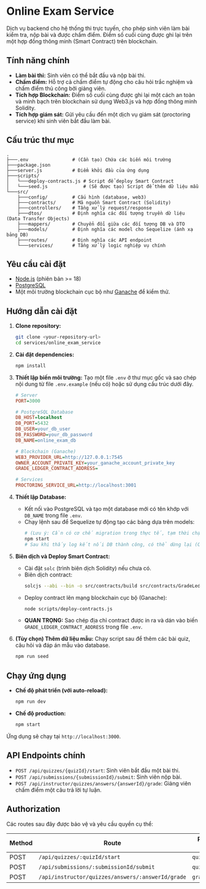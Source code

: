 # Online Exam Service

Dịch vụ backend cho hệ thống thi trực tuyến, cho phép sinh viên làm bài kiểm tra, nộp bài và được chấm điểm. Điểm số cuối cùng được ghi lại trên một hợp đồng thông minh (Smart Contract) trên blockchain.

## Tính năng chính

-   **Làm bài thi:** Sinh viên có thể bắt đầu và nộp bài thi.
-   **Chấm điểm:** Hỗ trợ cả chấm điểm tự động cho câu hỏi trắc nghiệm và chấm điểm thủ công bởi giảng viên.
-   **Tích hợp Blockchain:** Điểm số cuối cùng được ghi lại một cách an toàn và minh bạch trên blockchain sử dụng Web3.js và hợp đồng thông minh Solidity.
-   **Tích hợp giám sát:** Gửi yêu cầu đến một dịch vụ giám sát (proctoring service) khi sinh viên bắt đầu làm bài.

## Cấu trúc thư mục

```
.
├───.env                # (Cần tạo) Chứa các biến môi trường
├───package.json
├───server.js           # Điểm khởi đầu của ứng dụng
├───scripts/
│   └───deploy-contracts.js # Script để deploy Smart Contract
│   └───seed.js             # (Sẽ được tạo) Script để thêm dữ liệu mẫu
└───src/
    ├───config/         # Cấu hình (database, web3)
    ├───contracts/      # Mã nguồn Smart Contract (Solidity)
    ├───controllers/    # Tầng xử lý request/response
    ├───dtos/           # Định nghĩa các đối tượng truyền dữ liệu (Data Transfer Objects)
    ├───mappers/        # Chuyển đổi giữa các đối tượng DB và DTO
    ├───models/         # Định nghĩa các model cho Sequelize (ánh xạ bảng DB)
    ├───routes/         # Định nghĩa các API endpoint
    └───services/       # Tầng xử lý logic nghiệp vụ chính
```

## Yêu cầu cài đặt

-   [Node.js](https://nodejs.org/) (phiên bản >= 18)
-   [PostgreSQL](https://www.postgresql.org/download/)
-   Một môi trường blockchain cục bộ như [Ganache](https://trufflesuite.com/ganache/) để kiểm thử.

## Hướng dẫn cài đặt

1.  **Clone repository:**
    ```bash
    git clone <your-repository-url>
    cd services/online_exam_service
    ```

2.  **Cài đặt dependencies:**
    ```bash
    npm install
    ```

3.  **Thiết lập biến môi trường:**
    Tạo một file `.env` ở thư mục gốc và sao chép nội dung từ file `.env.example` (nếu có) hoặc sử dụng cấu trúc dưới đây.

    ```ini
    # Server
    PORT=3000

    # PostgreSQL Database
    DB_HOST=localhost
    DB_PORT=5432
    DB_USER=your_db_user
    DB_PASSWORD=your_db_password
    DB_NAME=online_exam_db

    # Blockchain (Ganache)
    WEB3_PROVIDER_URL=http://127.0.0.1:7545
    OWNER_ACCOUNT_PRIVATE_KEY=your_ganache_account_private_key
    GRADE_LEDGER_CONTRACT_ADDRESS=

    # Services
    PROCTORING_SERVICE_URL=http://localhost:3001
    ```

4.  **Thiết lập Database:**
    -   Kết nối vào PostgreSQL và tạo một database mới có tên khớp với `DB_NAME` trong file `.env`.
    -   Chạy lệnh sau để Sequelize tự động tạo các bảng dựa trên models:
        ```bash
        # (Lưu ý: Cần có cơ chế migration trong thực tế, tạm thời chạy app để tạo bảng)
        npm start 
        # Sau khi thấy log kết nối DB thành công, có thể dừng lại (Ctrl+C)
        ```

5.  **Biên dịch và Deploy Smart Contract:**
    -   Cài đặt `solc` (trình biên dịch Solidity) nếu chưa có.
    -   Biên dịch contract:
        ```bash
        solcjs --abi --bin -o src/contracts/build src/contracts/GradeLedger.sol
        ```
    -   Deploy contract lên mạng blockchain cục bộ (Ganache):
        ```bash
        node scripts/deploy-contracts.js
        ```
    -   **QUAN TRỌNG:** Sao chép địa chỉ contract được in ra và dán vào biến `GRADE_LEDGER_CONTRACT_ADDRESS` trong file `.env`.

6.  **(Tùy chọn) Thêm dữ liệu mẫu:**
    Chạy script sau để thêm các bài quiz, câu hỏi và đáp án mẫu vào database.
    ```bash
    npm run seed
    ```

## Chạy ứng dụng

-   **Chế độ phát triển (với auto-reload):**
    ```bash
    npm run dev
    ```

-   **Chế độ production:**
    ```bash
    npm start
    ```

Ứng dụng sẽ chạy tại `http://localhost:3000`.

## API Endpoints chính

-   `POST /api/quizzes/{quizId}/start`: Sinh viên bắt đầu một bài thi.
-   `POST /api/submissions/{submissionId}/submit`: Sinh viên nộp bài.
-   `POST /api/instructor/quizzes/answers/{answerId}/grade`: Giảng viên chấm điểm một câu trả lời tự luận.

## Authorization

Các routes sau đây được bảo vệ và yêu cầu quyền cụ thể:

| Method | Route                                                 | Permission Required |
|--------|-------------------------------------------------------|---------------------|
| POST   | `/api/quizzes/:quizId/start`                          | `quiz:start`        |
| POST   | `/api/submissions/:submissionId/submit`               | `quiz:submit`       |
| POST   | `/api/instructor/quizzes/answers/:answerId/grade`     | `grading:manual`    |